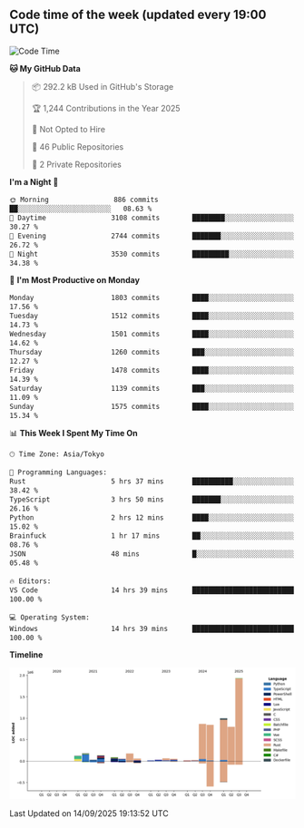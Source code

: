 ## Code time of the week (updated every 19:00 UTC)

<!--START_SECTION:waka-->
![Code Time](http://img.shields.io/badge/Code%20Time-5%2C332%20hrs-blue)

**🐱 My GitHub Data** 

> 📦 292.2 kB Used in GitHub's Storage 
 > 
> 🏆 1,244 Contributions in the Year 2025
 > 
> 🚫 Not Opted to Hire
 > 
> 📜 46 Public Repositories 
 > 
> 🔑 2 Private Repositories 
 > 
**I'm a Night 🦉** 

```text
🌞 Morning                886 commits         ██░░░░░░░░░░░░░░░░░░░░░░░   08.63 % 
🌆 Daytime                3108 commits        ████████░░░░░░░░░░░░░░░░░   30.27 % 
🌃 Evening                2744 commits        ███████░░░░░░░░░░░░░░░░░░   26.72 % 
🌙 Night                  3530 commits        █████████░░░░░░░░░░░░░░░░   34.38 % 
```
📅 **I'm Most Productive on Monday** 

```text
Monday                   1803 commits        ████░░░░░░░░░░░░░░░░░░░░░   17.56 % 
Tuesday                  1512 commits        ████░░░░░░░░░░░░░░░░░░░░░   14.73 % 
Wednesday                1501 commits        ████░░░░░░░░░░░░░░░░░░░░░   14.62 % 
Thursday                 1260 commits        ███░░░░░░░░░░░░░░░░░░░░░░   12.27 % 
Friday                   1478 commits        ████░░░░░░░░░░░░░░░░░░░░░   14.39 % 
Saturday                 1139 commits        ███░░░░░░░░░░░░░░░░░░░░░░   11.09 % 
Sunday                   1575 commits        ████░░░░░░░░░░░░░░░░░░░░░   15.34 % 
```


📊 **This Week I Spent My Time On** 

```text
🕑︎ Time Zone: Asia/Tokyo

💬 Programming Languages: 
Rust                     5 hrs 37 mins       ██████████░░░░░░░░░░░░░░░   38.42 % 
TypeScript               3 hrs 50 mins       ███████░░░░░░░░░░░░░░░░░░   26.16 % 
Python                   2 hrs 12 mins       ████░░░░░░░░░░░░░░░░░░░░░   15.02 % 
Brainfuck                1 hr 17 mins        ██░░░░░░░░░░░░░░░░░░░░░░░   08.76 % 
JSON                     48 mins             █░░░░░░░░░░░░░░░░░░░░░░░░   05.48 % 

🔥 Editors: 
VS Code                  14 hrs 39 mins      █████████████████████████   100.00 % 

💻 Operating System: 
Windows                  14 hrs 39 mins      █████████████████████████   100.00 % 
```

**Timeline**

![Lines of Code chart](https://raw.githubusercontent.com/SARDONYX-sard/SARDONYX-sard/main/assets/bar_graph.png)


 Last Updated on 14/09/2025 19:13:52 UTC
<!--END_SECTION:waka-->